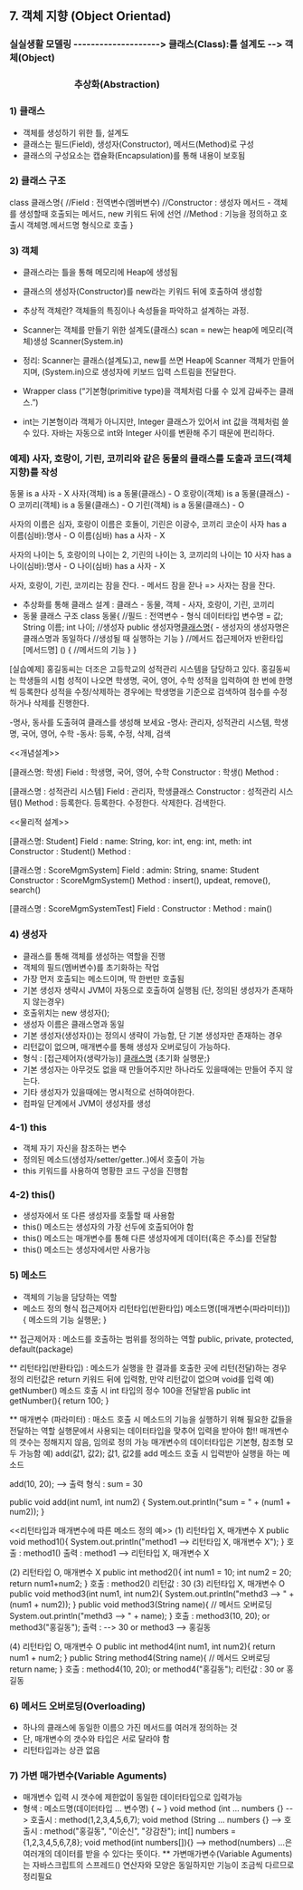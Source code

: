 ## 7. 객체 지향 (Object Orientad)

### 실실생활 모델링 --------------------> 클래스(Class):틀 설계도 --> 객체(Object)<br>
### &emsp;&emsp;&emsp;&emsp;&emsp;&emsp;&emsp;추상화(Abstraction)
			  
### 1) 클래스
- 객체를 생성하기 위한 틀, 설계도
- 클래스는 필드(Field), 생성자(Constructor), 메서드(Method)로 구성
- 클래스의 구성요소는 캡슐화(Encapsulation)를 통해 내용이 보호됨

### 2) 클래스 구조
class 클래스명{
	//Field : 전역변수(멤버변수)
	//Constructor : 생성자 메서드 - 객체를 생성할때 호출되는 메서드, new 키워드 뒤에 선언 
	//Method : 기능을 정의하고 호출시 객체명.메서드명 형식으로 호출
}

### 3) 객체
- 클래스라는 틀을 통해 메모리에 Heap에 생성됨
- 클래스의 생성자(Constructor)를 new라는 키워드 뒤에 호출하여 생성함
- 추상적 객체란? 객체들의 특징이나 속성들을 파악하고 설계하는 과정.

- Scanner는 객체를 만들기 위한 설계도(클래스) scan = new는 heap에 메모리(객체)생성 Scanner(System.in)
- 정리: Scanner는 클래스(설계도)고, new를 쓰면 Heap에 Scanner 객체가 만들어지며, (System.in)으로 생성자에 키보드 입력 스트림을 전달한다.

- Wrapper class (“기본형(primitive type)을 객체처럼 다룰 수 있게 감싸주는 클래스.”)
- int는 기본형이라 객체가 아니지만, Integer 클래스가 있어서 int 값을 객체처럼 쓸 수 있다. 자바는 자동으로 int와 Integer 사이를 변환해 주기 때문에 편리하다.

### 예제) 사자, 호랑이, 기린, 코끼리와 같은 동물의 클래스를 도출과 코드(객체지향)를 작성
동물 is a 사자 - X
사자(객체) is a 동물(클래스) - O
호랑이(객체) is a 동물(클래스) - O
코끼리(객체) is a 동물(클래스) - O
기린(객체) is a 동물(클래스) - O

사자의 이름은 심자, 호랑이 이름은 호돌이, 기린은 이광수, 코끼리 코순이
사자 has a 이름(심바):명사 - O
이름(심바) has a 사자 - X

사자의 나이는 5, 호랑이의 나이는 2, 기린의 나이는 3, 코끼리의 나이는 10
사자 has a 나이(심바):명사 - O
나이(심바) has a 사자 - X

사자, 호랑이, 기린, 코끼리는 잠을 잔다. - 메서드
잠을 잗나 => 사자는 잠을 잔다.

- 추상화를 통해 클래스 설계 : 클래스 - 동물, 객체 - 사자, 호랑이, 기린, 코끼리
- 동물 클래스 구조
class 동물{
	//필드 : 전역변수 - 형식 데이터타입 변수명 = 값;
	String 이름;
	int 나이;
	//생성자
	public 생성자명[클래스명](){ - 생성자의 생성자명은 클래스명과 동일하다
		//생성될 때 실행하는 기능
	}
	//메서드
	접근제어자 반환타입 [메서드명] () {
		//메서드의 기능
	}
}

[실습예제]
홍길동씨는 더조은 고등학교의 성적관리 시스템을 담당하고 있다. 홍길동씨는 학생들의
시험 성적이 나오면 학생명, 국어, 영어, 수학 성적을 입력하여 한 번에 한명씩 등록한다
성적을 수정/삭제하는 경우에는 학생명을 기준으로 검색하여 점수를 수정하거나 삭제를 진행한다.

-명사, 동사를 도출혀여 클래스를 생성해 보세요
-명사: 관리자, 성적관리 시스템, 학생명, 국어, 영어, 수학
-동사: 등록, 수정, 삭제, 검색

<<개념설계>>

[클래스명: 학생]
Field : 학생명, 국어, 영어, 수학
Constructor : 학생()
Method : 

[클래스명 : 성적관리 시스템]
Field : 관리자, 학생클래스
Constructor : 성적관리 시스템()
Method : 등록한다. 등록한다. 수정한다. 삭제한다. 검색한다.
 
<<물리적 설계>>

[클래스명: Student]
Field : name: String, kor: int, eng: int, meth: int
Constructor : Student()
Method : 

[클래스명 : ScoreMgmSystem]
Field : admin: String, sname: Student
Constructor : ScoreMgmSystem()
Method : insert(), updeat, remove(), search()

[클래스명 : ScoreMgmSystemTest]
Field :
Constructor :
Method : main()


### 4) 생성자
- 클래스를 통해 객체를 생성하는 역할을 진행
- 객체의 필드(멤버변수)를 초기화하는 작업
- 가장 먼저 호출되는 메소드이며, 딱 한번만 호출됨
- 기본 생성자 생략시 JVM이 자동으로 호출하여 실행됨 (단, 정의된 생성자가 존재하지 않는경우)
- 호출위치는 new 생성자();
- 생성자 이름은 클래스명과 동일
- 기본 생성자(생성자())는 정의시 생략이 가능함, 단 기본 생성자만 존재하는 경우
- 리턴값이 없으며, 매개변수를 통해 생성자 오버로딩이 가능하다.
- 형식 : [접근제어자(생략가능)] [클래스명](매개변수...) {초기화 실행문;}
- 기본 생성자는 아무것도 없을 때 만들어주지만 하나라도 있을때에는 만들어 주지 않는다.
- 기타 생성자가 있을때에는 명시적으로 선하여야한다.
- 컴파일 단계에서 JVM이 생성자를 생성

### 4-1) this
- 객체 자기 자신을 참조하는 변수
- 정의된 메소드(생성자/setter/getter..)에서 호출이 가능
- this 키워드를 사용하여 명황한 코드 구성을 진행함

### 4-2) this()
- 생성자에서 또 다른 생성자를 호툴할 때 사용함
- this() 메소드는 생성자의 가장 선두에 호출되어야 함
- this() 메소드는 매개변수를 통해 다른 생성자에게 데이터(혹은 주소)를 전달함
- this() 메소드는 생성자에서만 사용가능



### 5) 메소드
- 객체의 기능을 담당하는 역할
- 메소드 정의 형식
접근제어자 리턴타입(반환타입) 메소드명([매개변수(파라미터)]) {
	메소드의 기능 실행문;
}

** 접근제어자 : 메소드를 호출하는 범위를 정의하는 역할
   public, private, protected, default(package)
   
** 리턴타입(반환타입) : 메소드가 실행을 한 결과를 호출한 곳에 리턴(전달)하는 경우 정의
   리턴값은 return 키워드 뒤에 입력함, 만약 리턴값이 없으며 void를 입력
   예) getNumber() 메소드 호출 시 int 타입의 정수 100을 전달받음
   public int getNumber(){
	return 100;
   }

** 매개변수 (파라미터) : 매소드 호출 시 메소드의 기능을 실행하기 위해 필요한 값들을 전달하는 역할
   실행문에서 사용되는 데이터타입을 맞추어 입력을 받아야 함!!
   매개변수의 갯수는 정해지지 않음, 임의로 정의 가능 
   매개변수의 데이터타입은 기본형, 참조형 모두 가능함
   예) add(값1, 값2); 값1, 값2를 add 메소드 호출 시 입력받아 실행을 하는 메소드
   
   add(10, 20); --> 출력 형식 : sum = 30
   
   public void add(int num1, int num2) {
    System.out.println("sum = " + (num1 + num2));
   }
   
<<리턴타입과 매개변수에 따른 메소드 정의 예>>
(1) 리턴타입 X, 매개변수 X
	public void method1(){
		System.out.println("method1 --> 리턴타입 X, 매개변수 X");
	}
	호출 : method1()
	출력 : method1 --> 리턴타입 X, 매개변수 X
	
(2) 리턴타입 O, 매개변수 X
	public int method2(){
		int num1 = 10;
		int num2 = 20;
		return num1+num2;
	}
	호출 : method2()
	리턴값 : 30
(3) 리턴타입 X, 매개변수 O
	public void method3(int num1, int num2){
		System.out.println("methd3 --> " + (num1 + num2));
	}
	public void method3(String name){ // 메서드 오버로딩
		System.out.println("methd3 --> " + name);
	}
	호출 : method3(10, 20); or method3("홍길동");
	출력 : --> 30 or method3 --> 홍길동

(4) 리턴타입 O, 매개변수 O
	public int method4(int num1, int num2){
		return num1 + num2;
	}
	public String method4(String name){ // 메서드 오버로딩
		return name;
	}
	호출 : method4(10, 20); or method4("홍길동");
	리턴값 : 30 or 홍길동



### 6) 메서드 오버로딩(Overloading)
- 하나의 클래스에 동일한 이름으 가진 메서드를 여러개 정의하는 것
- 단, 매개변수의 갯수와 타입은 서로 달라야 함
- 리턴타입과는 상관 없음

### 7) 가변 매가변수(Variable Aguments)
- 매개변수 입력 시 갯수에 제한없이 동일한 데이터타입으로 입력가능
- 형색 : 메소드명(데이터타입 ... 변수명) { ~ } 
	void method (int ... numbers {} --> 호출시 : method(1,2,3,4,5,6,7);
	void method (String ... numbers {} --> 호출시 : method("홍길동", "이순신", "강감찬");
	int[] numbers = {1,2,3,4,5,6,7,8};
	void method(int numbers[]){} --> method(numbers)
	...은 여러개의 데이터를 받을 수 있다는 뜻이다.
** 가변매가변수(Variable Aguments)는 자바스크립트의 스프레드() 연산자와 모양은 동일하지만
   기능이 조금씩 다르므로 정리필요



















